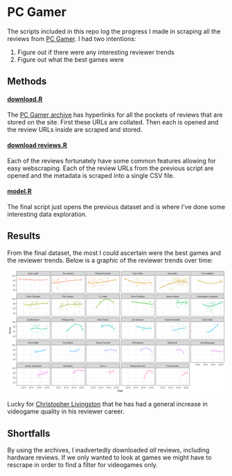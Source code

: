 # PC Gamer

The scripts included in this repo log the progress I made in scraping all the reviews from [PC Gamer](https://www.pcgamer.com/). I had two intentions:

1. Figure out if there were any interesting reviewer trends
2. Figure out what the best games were


## Methods

#### [download.R](https://github.com/cajpearce/PCGamer/blob/master/download.R)

The [PC Gamer archive](https://www.pcgamer.com/reviews/archive) has hyperlinks for all the pockets of reviews that are stored on the site. First these URLs are collated. Then each is opened and the review URLs inside are scraped and stored.


#### [download reviews.R](https://github.com/cajpearce/PCGamer/blob/master/download%20reviews.R)

Each of the reviews fortunately have some common features allowing for easy webscraping. Each of the review URLs from the previous script are opened and the metadata is scraped into a single CSV file.

#### [model.R](https://github.com/cajpearce/PCGamer/blob/master/model.R)

The final script just opens the previous dataset and is where I've done some interesting data exploration.

## Results

From the final dataset, the most I could ascertain were the best games and the reviewer trends. Below is a graphic of the reviewer trends over time:

![Reviewers](https://raw.githubusercontent.com/cajpearce/PCGamer/master/images/reviewers.png)

Lucky for [Christopher Livingston](https://twitter.com/screencuisine) that he has had a general increase in videogame quality in his reviewer career.

## Shortfalls

By using the archives, I inadvertedly downloaded _all_ reviews, including hardware reviews. If we only wanted to look at games we might have to rescrape in order to find a filter for videogames only.
